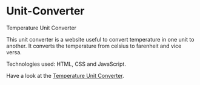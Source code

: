 # Unit-Converter

Temperature Unit Converter

This unit converter is a website useful to convert temperature in one unit to another. It converts the temperature from celsius to farenheit and vice versa.

Technologies used: HTML, CSS and JavaScript.

Have a look at the [Temperature Unit Converter](https://bhargaviiruvuri.github.io/Unit-Converter/).
